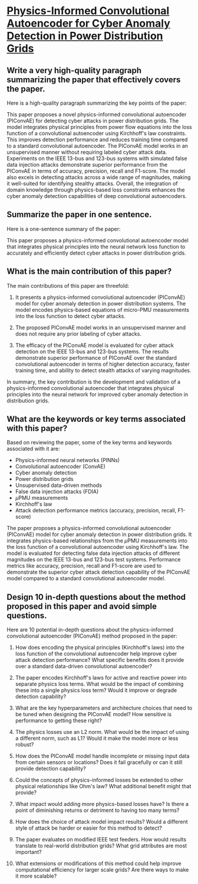 # [Physics-Informed Convolutional Autoencoder for Cyber Anomaly Detection   in Power Distribution Grids](https://arxiv.org/abs/2312.04758)

## Write a very high-quality paragraph summarizing the paper that effectively covers the paper.

 Here is a high-quality paragraph summarizing the key points of the paper:

This paper proposes a novel physics-informed convolutional autoencoder (PIConvAE) for detecting cyber attacks in power distribution grids. The model integrates physical principles from power flow equations into the loss function of a convolutional autoencoder using Kirchhoff's law constraints. This improves detection performance and reduces training time compared to a standard convolutional autoencoder. The PIConvAE model works in an unsupervised manner without requiring labeled cyber attack data. Experiments on the IEEE 13-bus and 123-bus systems with simulated false data injection attacks demonstrate superior performance from the PIConvAE in terms of accuracy, precision, recall and F1-score. The model also excels in detecting attacks across a wide range of magnitudes, making it well-suited for identifying stealthy attacks. Overall, the integration of domain knowledge through physics-based loss constraints enhances the cyber anomaly detection capabilities of deep convolutional autoencoders.


## Summarize the paper in one sentence.

 Here is a one-sentence summary of the paper:

This paper proposes a physics-informed convolutional autoencoder model that integrates physical principles into the neural network loss function to accurately and efficiently detect cyber attacks in power distribution grids.


## What is the main contribution of this paper?

 The main contributions of this paper are threefold:

1) It presents a physics-informed convolutional autoencoder (PIConvAE) model for cyber anomaly detection in power distribution systems. The model encodes physics-based equations of micro-PMU measurements into the loss function to detect cyber attacks. 

2) The proposed PIConvAE model works in an unsupervised manner and does not require any prior labeling of cyber attacks. 

3) The efficacy of the PIConvAE model is evaluated for cyber attack detection on the IEEE 13-bus and 123-bus systems. The results demonstrate superior performance of PIConvAE over the standard convolutional autoencoder in terms of higher detection accuracy, faster training time, and ability to detect stealth attacks of varying magnitudes.

In summary, the key contribution is the development and validation of a physics-informed convolutional autoencoder that integrates physical principles into the neural network for improved cyber anomaly detection in distribution grids.


## What are the keywords or key terms associated with this paper?

 Based on reviewing the paper, some of the key terms and keywords associated with it are:

- Physics-informed neural networks (PINNs)
- Convolutional autoencoder (ConvAE) 
- Cyber anomaly detection
- Power distribution grids
- Unsupervised data-driven methods
- False data injection attacks (FDIA)
- $\mu$PMU measurements
- Kirchhoff's law
- Attack detection performance metrics (accuracy, precision, recall, F1-score)

The paper proposes a physics-informed convolutional autoencoder (PIConvAE) model for cyber anomaly detection in power distribution grids. It integrates physics-based relationships from the $\mu$PMU measurements into the loss function of a convolutional autoencoder using Kirchhoff's law. The model is evaluated for detecting false data injection attacks of different magnitudes on the IEEE 13-bus and 123-bus test systems. Performance metrics like accuracy, precision, recall and F1-score are used to demonstrate the superior cyber attack detection capability of the PIConvAE model compared to a standard convolutional autoencoder model.


## Design 10 in-depth questions about the method proposed in this paper and avoid simple questions.

 Here are 10 potential in-depth questions about the physics-informed convolutional autoencoder (PIConvAE) method proposed in the paper:

1. How does encoding the physical principles (Kirchhoff's laws) into the loss function of the convolutional autoencoder help improve cyber attack detection performance? What specific benefits does it provide over a standard data-driven convolutional autoencoder?

2. The paper encodes Kirchhoff's laws for active and reactive power into separate physics loss terms. What would be the impact of combining these into a single physics loss term? Would it improve or degrade detection capability?

3. What are the key hyperparameters and architecture choices that need to be tuned when designing the PIConvAE model? How sensitive is performance to getting these right? 

4. The physics losses use an L2 norm. What would be the impact of using a different norm, such as L1? Would it make the model more or less robust?

5. How does the PIConvAE model handle incomplete or missing input data from certain sensors or locations? Does it fail gracefully or can it still provide detection capability?

6. Could the concepts of physics-informed losses be extended to other physical relationships like Ohm's law? What additional benefit might that provide?

7. What impact would adding more physics-based losses have? Is there a point of diminishing returns or detriment to having too many terms?

8. How does the choice of attack model impact results? Would a different style of attack be harder or easier for this method to detect?

9. The paper evaluates on modified IEEE test feeders. How would results translate to real-world distribution grids? What grid attributes are most important?

10. What extensions or modifications of this method could help improve computational efficiency for larger scale grids? Are there ways to make it more scalable?
